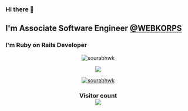 ### Hi there 👋

<!--
**sourabhWK/sourabhwk** is a ✨ _special_ ✨ repository because its `README.md` (this file) appears on your GitHub profile.

Here are some ideas to get you started:

- 🔭 I’m currently working on ...
- 🌱 I’m currently learning ...
- 👯 I’m looking to collaborate on ...
- 🤔 I’m looking for help with ...
- 💬 Ask me about ...
- 📫 How to reach me: ...
- 😄 Pronouns: ...
- ⚡ Fun fact: ...
-->
## I'm Associate Software Engineer <a href="https://in.linkedin.com/company/webkorps">@WEBKORPS</a>
### I'm Ruby on Rails Developer


<p align="center">
  <img src="https://github-readme-streak-stats.herokuapp.com/?user=sourabhwk&theme=merko" alt="sourabhwk" />
</p>
  
<!-- <p align="center">
<img src="https://github-readme-stats.vercel.app/api?username=sourabhwk&show_icons=true&theme=merko"> -->

<p align="center">
<img align="center" src="https://github-readme-stats-mauve-mu-95.vercel.app/api/top-langs/?username=sourabhwk&theme=merko&work=work">
 
<p align="center"> <a href="https://github.com/ryo-ma/github-profile-trophy"><img src="https://github-profile-trophy.vercel.app/?username=sourabhwk" alt="sourabhwk" /></a> </p>

  
 <h3 align="center"> 
  Visitor count <br>
  <img src="https://profile-counter.glitch.me/sourabhwk/count.svg" />
</h3>
